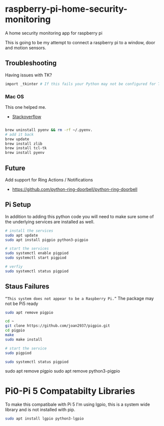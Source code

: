 # raspberry-pi-home-security-monitoring
A home security monitoring app for raspberry pi


This is going to be my attempt to connect a raspberry pi to a window, door and motion sensors.


## Troubleshooting

Having issues with TK?

```sh
import _tkinter # If this fails your Python may not be configured for Tk
```



### Mac OS
This one helped me.

- [Stackoverflow](https://stackoverflow.com/questions/22550068/python-not-configured-for-tk)

```sh

brew uninstall pyenv && rm -rf ~/.pyenv.
# add it back
brew update
brew install zlib
brew install tcl-tk 
brew install pyenv

```


## Future

Add support for Ring Actions / Notifications
- https://github.com/python-ring-doorbell/python-ring-doorbell



## Pi Setup

In addition to adding this python code you will need to make sure some of the underlying services are installed as well.

```sh
# install the services
sudo apt update
sudo apt install pigpio python3-pigpio

# start the services
sudo systemctl enable pigpiod
sudo systemctl start pigpiod

# verfiy
sudo systemctl status pigpiod

```

## Staus Failures

`“This system does not appear to be a Raspberry Pi.”`
The package may not be Pi5 ready

```sh
sudo apt remove pigpio

cd ~
git clone https://github.com/joan2937/pigpio.git
cd pigpio
make
sudo make install

# start the service
sudo pigpiod

sudo systemctl status pigpiod
```


sudo apt remove pigpio 
sudo apt remove python3-pigpio

# Pi0-Pi 5 Compatabilty Libraries
To make this compatibale with Pi 5 I'm using lgpio, this is a system wide library
and is not installed with pip.

```sh
sudo apt install lgpio python3-lgpio

```
